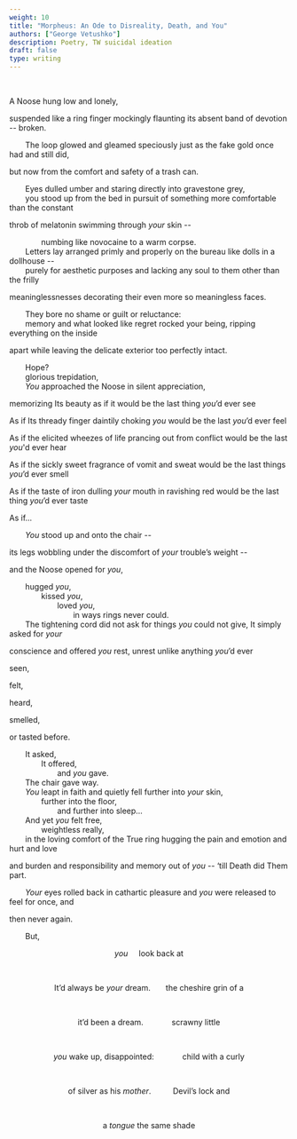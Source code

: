 ```yaml
---
weight: 10
title: "Morpheus: An Ode to Disreality, Death, and You"
authors: ["George Vetushko"]
description: Poetry, TW suicidal ideation
draft: false
type: writing
---
```

<br>
<p style="text-align: left"> A Noose hung low and lonely, </p>
</span>
<p style="text-align: left"> suspended like a ring finger mockingly flaunting its absent band of devotion -- broken.</p>
      <span style="padding-left:3vw;">The loop glowed and gleamed speciously just as the fake gold once had and still did,</span><br>
      <p style="text-align: left">but now from the comfort and safety of a trash can.</p>
      <span style="padding-left:3vw;">Eyes dulled umber and staring directly into gravestone grey, </span><br>
      <span style="padding-left:3vw;">you stood up from the bed in pursuit of something more comfortable than the constant</span><br>
      <p style="text-align: left">throb of melatonin swimming through <em>your</em> skin -- </p>
      <span style="padding-left:6vw;">numbing like novocaine to a warm corpse. </span><br>
      <span style="padding-left:3vw;">Letters lay arranged primly and properly on the bureau like dolls in a dollhouse -- </span><br>
      <span style="padding-left:3vw;">purely for aesthetic purposes and lacking any soul to them other than the frilly </span><br>
      <p style="text-align: left">meaninglessnesses decorating their even more so meaningless faces. </p>
      <span style="padding-left:3vw;">They bore no shame or guilt or reluctance: </span><br>
      <span style="padding-left:3vw;">memory and what looked like regret rocked your being, ripping everything on the inside </span><br>
      <p style="text-align: left"> apart while leaving the delicate exterior too perfectly intact. </p>
      <span style="padding-left:3vw;">Hope? </span><br>
      <span style="padding-left:3vw;">glorious trepidation, </span><br>
      <span style="padding-left:3vw;"><em>You</em> approached the Noose in silent appreciation,</span><br>
      <p style="text-align: left">memorizing Its beauty as if it would be the last thing <em>you</em>’d ever see </p>
      <p style="text-align: left">As if Its thready finger daintily choking <em>you</em> would be the last <em>you</em>’d ever feel</p>
      <p style="text-align: left">As if the elicited wheezes of life prancing out from conflict would be the last <em>you</em>'d ever hear</p>
      <p style="text-align: left">As if the sickly sweet fragrance of vomit and sweat would be the last things <em>you</em>’d ever smell</p>
      <p style="text-align: left">As if the taste of iron dulling <em>your</em> mouth in ravishing red would be the last thing <em>you</em>’d ever taste</p>
      <p style="text-align: left">As if...</p>
      <span style="padding-left:3vw;"><em>You</em> stood up and onto the chair --</span><br>
      <p style="text-align: left">its legs wobbling under the discomfort of <em>your</em> trouble’s weight -- </p>
      <p style="text-align: left">and the Noose opened for <em>you</em>, </p>
      <span style="padding-left:3vw;">hugged <em>you</em>,</span><br>
      <span style="padding-left:6vw;">kissed <em>you</em>,</span><br>
      <span style="padding-left:9vw;">loved <em>you</em>,</span><br>
      <span style="padding-left:12vw;">in ways rings never could.</span><br>
      <span style="padding-left:3vw;">The tightening cord did not ask for things <em>you</em> could not give, It simply asked for <em>your</em></span><br>
      <p style="text-align: left"> conscience and offered <em>you</em> rest, unrest unlike anything <em>you</em>’d ever </p>
      <p style="text-align: left">seen,</p>
      <p style="text-align: left">felt,</p>
      <p style="text-align: left">heard,</p>
      <p style="text-align: left">smelled,</p>
      <p style="text-align: left">or tasted before.</p>
      <span style="padding-left:3vw;">It asked,</span><br>
      <span style="padding-left:6vw;">It offered,</span><br>
      <span style="padding-left:9vw;">and <em>you</em> gave.</span><br>
      <span style="padding-left:3vw;">The chair gave way.</span><br>
      <span style="padding-left:3vw;"><em>You</em> leapt in faith and quietly fell further into <em>your</em> skin,</span><br>
      <span style="padding-left:6vw;">further into the floor,</span><br>
      <span style="padding-left:9vw;">and further into sleep…</span><br>
      <span style="padding-left:3vw;">And yet <em>you</em> felt free,</span><br>
      <span style="padding-left:6vw;">weightless really,</span><br>
      <span style="padding-left:3vw;">in the loving comfort of the True ring hugging the pain and emotion and hurt and love </span><br>
      <p style="text-align: left">and burden and responsibility and memory out of <em>you</em> -- ‘till Death did Them part.</p>
      <span style="padding-left:3vw;"><em>Your</em> eyes rolled back in cathartic pleasure and <em>you</em> were released to feel for once, and</span><br>
      <p style="text-align: left">then never again.</p>
      <span style="padding-left:3vw;">But,</span><br>

  <p style="text-align: center"><em>you</em>      &#160;&#160;&#160;   look back at </p><br>
  <p style="text-align: center">It’d always be <em>your</em> dream.      &#160;&#160;&#160;&#160;&#160; the cheshire grin of a </p><br>
  <p style="text-align: center">it’d been a dream.  &nbsp;&nbsp;&nbsp;&nbsp;&nbsp;&nbsp;&nbsp;&nbsp;&nbsp;&nbsp;&nbsp;  scrawny little </p><br>
  <p style="text-align: center"><em>you</em> wake up, disappointed:  &nbsp;&nbsp;&nbsp;&nbsp;&nbsp;&nbsp;&nbsp;&nbsp;&nbsp;&nbsp;&nbsp;  child with a curly </p><br>
  <p style="text-align: center">of silver as his <em>mother</em>. &nbsp;&nbsp;&nbsp;&nbsp;&nbsp;&nbsp;&nbsp;&nbsp; Devil’s lock and </p><br>
<p style="text-align: center">a <em>tongue</em> the same shade </p><br>

</div>